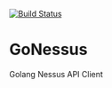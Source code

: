 [![Build Status](https://travis-ci.org/kkirsche/GoNessus.svg?branch=master)](https://travis-ci.org/kkirsche/GoNessus)

# GoNessus
Golang Nessus API Client
